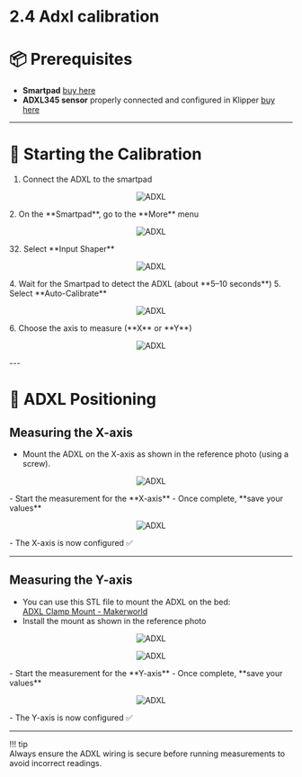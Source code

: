 # 2.4 Adxl calibration

# 📦 Prerequisites
- **Smartpad**  [buy here](https://wanhao-europe.com/products/wanhao-klipper-pad?variant=50407737753940)
- **ADXL345 sensor** properly connected and configured in Klipper  [buy here](https://wanhao-europe.com/products/capteur-adxl-test?_pos=1&_psq=adxl&_ss=e&_v=1.0)  

---

# 🚀 Starting the Calibration

1. Connect the ADXL to the smartpad
<p align="center">
  <img src="/img/KlipperSmartPad/ADXL/009.jpg" alt="ADXL" />
</p>
2. On the **Smartpad**, go to the **More** menu  
<p align="center">
  <img src="/img/KlipperSmartPad/ADXL/005.jpg" alt="ADXL" />
</p>
32. Select **Input Shaper**  
<p align="center">
  <img src="/img/KlipperSmartPad/ADXL/006.jpg" alt="ADXL" />
</p>
4. Wait for the Smartpad to detect the ADXL (about **5–10 seconds**)  
5. Select **Auto-Calibrate**  
<p align="center">
  <img src="/img/KlipperSmartPad/ADXL/007.jpg" alt="ADXL" />
</p>
6. Choose the axis to measure (**X** or **Y**)  
<p align="center">
  <img src="/img/KlipperSmartPad/ADXL/008.jpg" alt="ADXL" />
</p>
---

# 📏 ADXL Positioning

## Measuring the X-axis
- Mount the ADXL on the X-axis as shown in the reference photo (using a screw).  
<p align="center">
  <img src="/img/KlipperSmartPad/ADXL/004.jpg" alt="ADXL" />
</p>
- Start the measurement for the **X-axis**  
- Once complete, **save your values**  
<p align="center">
  <img src="/img/KlipperSmartPad/ADXL/001.jpg" alt="ADXL" />
</p>
- The X-axis is now configured ✅  

---

## Measuring the Y-axis
- You can use this STL file to mount the ADXL on the bed:  
  [ADXL Clamp Mount - Makerworld](https://makerworld.com/fr/models/1197743-adxl-clamp-mount-work-on-heatbed-nozzle?from=search)  
- Install the mount as shown in the reference photo  
<p align="center">
  <img src="/img/KlipperSmartPad/ADXL/003.jpg" alt="ADXL" />
</p>
<p align="center">
  <img src="/img/KlipperSmartPad/ADXL/002.jpg" alt="ADXL" />
</p>
- Start the measurement for the **Y-axis**  
- Once complete, **save your values**  
<p align="center">
  <img src="/img/KlipperSmartPad/ADXL/001.jpg" alt="ADXL" />
</p>
- The Y-axis is now configured ✅  

---

!!! tip  
    Always ensure the ADXL wiring is secure before running measurements to avoid incorrect readings.

